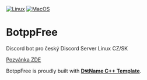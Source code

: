 [![Linux](https://github.com/tomasmark79/BotppFree/actions/workflows/linux.yml/badge.svg)](https://github.com/tomasmark79/BotppFree/actions/workflows/linux.yml)
[![MacOS](https://github.com/tomasmark79/BotppFree/actions/workflows/macos.yml/badge.svg)](https://github.com/tomasmark79/BotppFree/actions/workflows/macos.yml)
<!-- [![Windows](https://github.com/tomasmark79/BotppFree/actions/workflows/windows.yml/badge.svg)](https://github.com/tomasmark79/BotppFree/actions/workflows/windows.yml)   -->

# BotppFree

Discord bot pro český Discord Server Linux CZ/SK

[Pozvánka ZDE](https://discord.gg/MBuvrRWQR6)

BotppFree is proudly built with **[D🌀tName C++ Template](https://github.com/tomasmark79/DotNameCppFree)**.